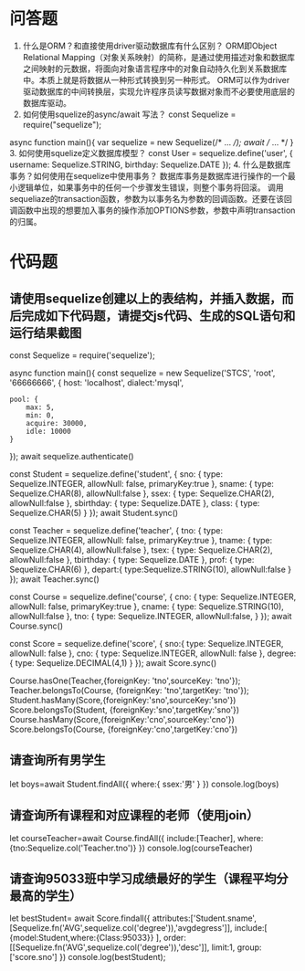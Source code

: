 # 问答题

1. 什么是ORM？和直接使用driver驱动数据库有什么区别？
ORM即Object Relational Mapping（对象关系映射）的简称，是通过使用描述对象和数据库之间映射的元数据，将面向对象语言程序中的对象自动持久化到关系数据库中。本质上就是将数据从一种形式转换到另一种形式。
ORM可以作为driver驱动数据库的中间转换层，实现允许程序员读写数据对象而不必要使用底层的数据库驱动。
2. 如何使用squelize的async/await 写法？
const Sequelize = require("sequelize");

async function main(){
    var sequelize = new Sequelize(/* … */);
    await /* … */
}
3. 如何使用squelize定义数据库模型？
const User = sequelize.define('user', {
    username: Sequelize.STRING,
    birthday: Sequelize.DATE
  });
4. 什么是数据库事务？如何使用在sequelize中使用事务？
    数据库事务是数据库进行操作的一个最小逻辑单位，如果事务中的任何一个步骤发生错误，则整个事务将回滚。
    调用sequeliaze的transaction函数，参数为以事务名为参数的回调函数。还要在该回调函数中出现的想要加入事务的操作添加OPTIONS参数，参数中声明transaction的归属。
# 代码题

## 请使用sequelize创建以上的表结构，并插入数据，而后完成如下代码题，请提交js代码、生成的SQL语句和运行结果截图
const Sequelize = require('sequelize');

async function main(){
const sequelize = new Sequelize('STCS', 'root', '66666666', {
    host: 'localhost',
    dialect:'mysql',

    pool: {
        max: 5,
        min: 0,
        acquire: 30000,
        idle: 10000
    }
});
await sequelize.authenticate()

const Student = sequelize.define('student', {
    sno: {
        type: Sequelize.INTEGER,
        allowNull: false,
        primaryKey:true
    },
    sname: {
        type: Sequelize.CHAR(8),
        allowNull:false
    },
    ssex: {
        type: Sequelize.CHAR(2),
        allowNull:false
    },
    sbirthday: {
        type: Sequelize.DATE
    },
    class: {
        type: Sequelize.CHAR(5)
    }
});
await Student.sync()

  const Teacher = sequelize.define('teacher', {
    tno: {
      type: Sequelize.INTEGER,
      allowNull: false,
      primaryKey:true
    },
    tname: {
      type: Sequelize.CHAR(4),
      allowNull:false
    },
    tsex: {
      type: Sequelize.CHAR(2),
      allowNull:false
    },
    tbirthday: {
      type: Sequelize.DATE
    },
    prof: {
      type: Sequelize.CHAR(6)
    },
    depart:{
        type:Sequelize.STRING(10),
        allowNull:false
    }
});
await Teacher.sync()

const Course = sequelize.define('course', {
    cno: {
        type: Sequelize.INTEGER,
        allowNull: false,
        primaryKey:true
    },
    cname: {
        type: Sequelize.STRING(10),
        allowNull:false
    },
    tno: {
        type: Sequelize.INTEGER,
        allowNull:false,
    }
});
await Course.sync()

const Score = sequelize.define('score', {
    sno:{
        type: Sequelize.INTEGER,
        allowNull: false
    },
    cno: {
        type: Sequelize.INTEGER,
        allowNull: false
    },
    degree: {
        type: Sequelize.DECIMAL(4,1)
    }
});
await Score.sync()

Course.hasOne(Teacher,{foreignKey: 'tno',sourceKey: 'tno'});
Teacher.belongsTo(Course, {foreignKey: 'tno',targetKey: 'tno'});
Student.hasMany(Score,{foreignKey:'sno',sourceKey:'sno'})
Score.belongsTo(Student, {foreignKey:'sno',targetKey:'sno'})
Course.hasMany(Score,{foreignKey:'cno',sourceKey:'cno'})
Score.belongsTo(Course, {foreignKey:'cno',targetKey:'cno'})


## 请查询所有男学生
let boys=await Student.findAll({
    where:{
        ssex:'男'
    }
})
console.log(boys)
## 请查询所有课程和对应课程的老师（使用join）
let courseTeacher=await Course.findAll({
    include:[Teacher],
    where:{tno:Sequelize.col('Teacher.tno')}
})
console.log(courseTeacher)
## 请查询95033班中学习成绩最好的学生（课程平均分最高的学生）
let bestStudent= await Score.findall({
    attributes:['Student.sname',[Sequelize.fn('AVG',sequelize.col('degree')),'avgdegress']],
    include:[
        {model:Student,where:{Class:95033}}
    ],
    order:[[Sequelize.fn('AVG',sequelize.col('degree')),'desc']],
    limit:1,
    group:['score.sno']
})
console.log(bestStudent);
